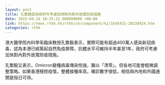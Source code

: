 ```yaml
---
layout: post
title: 孔繁毅認為政府可考慮加快對內對外放寬防疫措施
date: 2022-04-24 18:25:22.000000000 +08:00
link: https://news.rthk.hk/rthk/ch/component/k2/1645431-20220424.htm
categories: rthk
---
```


港大醫學院內科學系臨床教授孔繁毅表示，實際可能有超過400萬人感染新冠病毒，認為本港已經築起自然免疫屏障，抗體水平可維持半年甚至1年，政府可考慮加快對內對外放寬防疫措施。

孔繁毅又表示，Omicron變種病毒傳染性強，難以「清零」，但各地可能會輕微調整策略。如果香港穩控疫情，整體接種率高，確診數字很低，相信與內地和外國通關是指日可待。
